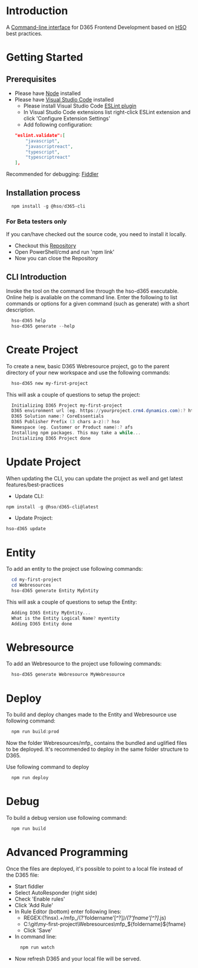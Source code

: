 # Introduction 
A [Command-line interface](https://en.wikipedia.org/wiki/Command-line_interface) for D365 Frontend Development based on [HSO](https://www.hso.com/en-us) best practices. 

# Getting Started

## Prerequisites
* Please have [Node](https://nodejs.org/en/) installed
* Please have [Visual Studio Code](https://code.visualstudio.com/download) installed
    * Please install Visual Studio Code [ESLint plugin](https://github.com/microsoft/vscode-eslint)
    * In Visual Studio Code extensions list right-click ESLint extension and click 'Configure Extension Settings'
     * Add following configuration:
     ```json
     "eslint.validate":[
         "javascript",
         "javascriptreact",
         "typescript",
         "typescriptreact"
     ],
     ```
     
Recommended for debugging: [Fiddler](https://www.telerik.com/fiddler)

## Installation process
```powershell
  npm install -g @hso/d365-cli
```

### For Beta testers only
If you can/have checked out the source code, you need to install it locally.
  * Checkout this [Repository](https://dys-ax.visualstudio.com/P030-CES/_git/P030-CE-CLI)
  * Open PowerShell/cmd and run 'npm link'
  * Now you can close the Repository

## CLI Introduction
Invoke the tool on the command line through the hso-d365 executable. Online help is avaliable on the command line.
Enter the following to list commands or options for a given command (such as generate) with a short description.

```powershell
  hso-d365 help
  hso-d365 generate --help
```

# Create Project
To create a new, basic D365 Webresource project, go to the parent directory of your new workspace and use the following commands:

```powershell
  hso-d365 new my-first-project
```

This will ask a couple of questions to setup the project:

```powershell
  Initializing D365 Project my-first-project
  D365 environment url (eg. https://yourproject.crm4.dynamics.com):? https://yourproject.crm4.dynamics.com
  D365 Solution name:? CoreEssentials
  D365 Publisher Prefix (3 chars a-z):? hso
  Namespace (eg. Customer or Product name):? afs
  Installing npm packages. This may take a while...
  Initializing D365 Project done
```

# Update Project
When updating the CLI, you can update the project as well and get latest features/best-practices
* Update CLI: 
```powershell
npm install -g @hso/d365-cli@latest
```
* Update Project:
```powershell
hso-d365 update
```

# Entity
To add an entity to the project use following commands:  

```powershell
  cd my-first-project
  cd Webresources
  hso-d365 generate Entity MyEntity
```

This will ask a couple of questions to setup the Entity:

```powershell
  Adding D365 Entity MyEntity...
  What is the Entity Logical Name? myentity
  Adding D365 Entity done
```

# Webresource
To add an Webresource to the project use following commands:

```powershell
  hso-d365 generate Webresource MyWebresource
```

# Deploy
To build and deploy changes made to the Entity and Webresource use following command:

```powershell
  npm run build:prod
```
Now the folder Webresources/mfp_ contains the bundled and uglified files to be deployed.
It's recommended to deploy in the same folder structure to D365.

Use following command to deploy
```powershell
  npm run deploy
```

# Debug
To build a debug version use following command:

```powershell
  npm run build
```

# Advanced Programming
Once the files are deployed, it's possible to point to a local file instead of the D365 file:
  * Start fiddler
  * Select AutoResponder (right side)
  * Check 'Enable rules'
  * Click 'Add Rule'
  * In Rule Editor (bottom) enter following lines:
    * REGEX:(?insx).+\/mfp_\/(?'foldername'[^?]*)\/(?'fname'[^?]*.js)
    * C:\git\my-first-project\Webresources\mfp_\${foldername}\${fname}
    * Click 'Save'
  * In command line:
    ```powershell
      npm run watch
    ```
  * Now refresh D365 and your local file will be served.
